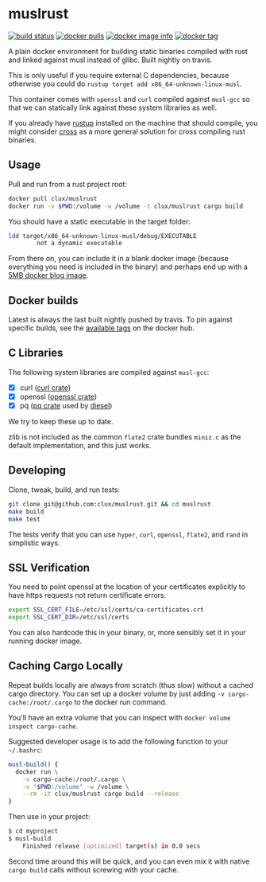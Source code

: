 # muslrust
[![build status](https://secure.travis-ci.org/clux/muslrust.svg)](http://travis-ci.org/clux/muslrust)
[![docker pulls](https://img.shields.io/docker/pulls/clux/muslrust.svg)](
https://hub.docker.com/r/clux/muslrust/)
[![docker image info](https://images.microbadger.com/badges/image/clux/muslrust.svg)](http://microbadger.com/images/clux/muslrust)
[![docker tag](https://images.microbadger.com/badges/version/clux/muslrust.svg)](https://hub.docker.com/r/clux/muslrust/tags/)

A plain docker environment for building static binaries compiled with rust and linked against musl instead of glibc. Built nightly on travis.

This is only useful if you require external C dependencies, because otherwise you could do `rustup target add x86_64-unknown-linux-musl`.

This container comes with `openssl` and `curl` compiled against `musl-gcc` so that we can statically link against these system libraries as well.

If you already have [rustup](https://www.rustup.rs/) installed on the machine that should compile, you might consider [cross](https://github.com/japaric/cross) as a more general solution for cross compiling rust binaries.

## Usage
Pull and run from a rust project root:

```sh
docker pull clux/muslrust
docker run -v $PWD:/volume -w /volume -t clux/muslrust cargo build
```

You should have a static executable in the target folder:

```sh
ldd target/x86_64-unknown-linux-musl/debug/EXECUTABLE
        not a dynamic executable
```

From there on, you can include it in a blank docker image (because everything you need is included in the binary) and perhaps end up with a [5MB docker blog image](https://github.com/clux/blog).

## Docker builds
Latest is always the last built nightly pushed by travis. To pin against specific builds, see the [available tags](https://hub.docker.com/r/clux/muslrust/tags/) on the docker hub.

## C Libraries
The following system libraries are compiled against `musl-gcc`:

- [x] curl ([curl crate](https://github.com/carllerche/curl-rust))
- [x] openssl ([openssl crate](https://github.com/sfackler/rust-openssl))
- [x] pq ([pq crate](https://github.com/sgrif/pq-sys) used by [diesel](https://github.com/diesel-rs/diesel))

We try to keep these up to date.

zlib is not included as the common `flate2` crate bundles `miniz.c` as the default implementation, and this just works.

## Developing
Clone, tweak, build, and run tests:

```sh
git clone git@github.com:clux/muslrust.git && cd muslrust
make build
make test
```

The tests verify that you can use `hyper`, `curl`, `openssl`, `flate2`, and `rand` in simplistic ways.

## SSL Verification
You need to point openssl at the location of your certificates explicitly to have https requests not return certificate errors.

```sh
export SSL_CERT_FILE=/etc/ssl/certs/ca-certificates.crt
export SSL_CERT_DIR=/etc/ssl/certs
```

You can also hardcode this in your binary, or, more sensibly set it in your running docker image.

## Caching Cargo Locally
Repeat builds locally are always from scratch (thus slow) without a cached cargo directory. You can set up a docker volume by just adding `-v cargo-cache:/root/.cargo` to the docker run command.

You'll have an extra volume that you can inspect with `docker volume inspect cargo-cache`.

Suggested developer usage is to add the following function to your `~/.bashrc`:

```sh
musl-build() {
  docker run \
    -v cargo-cache:/root/.cargo \
    -v "$PWD:/volume" -w /volume \
    --rm -it clux/muslrust cargo build --release
}
```

Then use in your project:

```sh
$ cd myproject
$ musl-build
    Finished release [optimized] target(s) in 0.0 secs
```

Second time around this will be quick, and you can even mix it with native `cargo build` calls without screwing with your cache.
